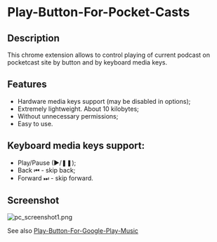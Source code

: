 Play-Button-For-Pocket-Casts
============================

## Description

This chrome extension allows to control playing of current podcast on pocketcast site by button and by keyboard media keys.

## Features
- Hardware media keys support (may be disabled in options);
- Extremely lightweight. About 10 kilobytes;
- Without unnecessary permissions;
- Easy to use.

## Keyboard media keys support:
 - Play/Pause (►/❚❚);
 - Back ⏮ - skip back;
 - Forward ⏭ - skip forward.
 
## Screenshot

![pc_screenshot1.png](http://download.illuzor.com/images/github/pc_screenshot1.png)

See also [Play-Button-For-Google-Play-Music](https://github.com/illuzor/Play-Button-For-Google-Play-Music)
